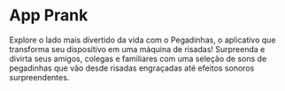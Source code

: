 # App Prank

Explore o lado mais divertido da vida com o Pegadinhas, o aplicativo que transforma seu dispositivo em uma máquina de risadas! Surpreenda e divirta seus amigos, colegas e familiares com uma seleção de sons de pegadinhas que vão desde risadas engraçadas até efeitos sonoros surpreendentes.

